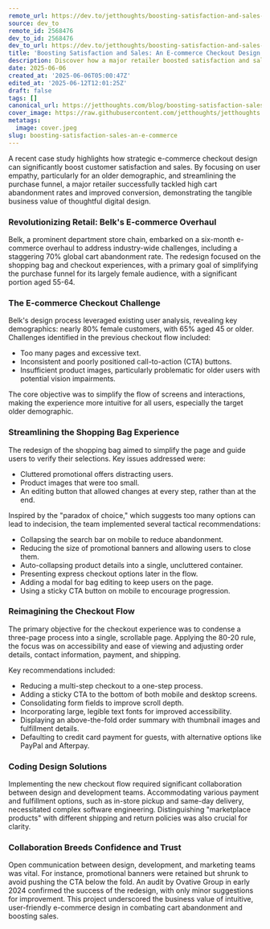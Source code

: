 ```yaml
---
remote_url: https://dev.to/jetthoughts/boosting-satisfaction-and-sales-an-e-commerce-checkout-design-case-study-335a
source: dev_to
remote_id: 2568476
dev_to_id: 2568476
dev_to_url: https://dev.to/jetthoughts/boosting-satisfaction-and-sales-an-e-commerce-checkout-design-case-study-335a
title: 'Boosting Satisfaction and Sales: An E-commerce Checkout Design Case Study'
description: Discover how a major retailer boosted satisfaction and sales by redesigning its e-commerce checkout flow, focusing on user empathy and streamlining the purchase process.
date: 2025-06-06
created_at: '2025-06-06T05:00:47Z'
edited_at: '2025-06-12T12:01:25Z'
draft: false
tags: []
canonical_url: https://jetthoughts.com/blog/boosting-satisfaction-sales-an-e-commerce/
cover_image: https://raw.githubusercontent.com/jetthoughts/jetthoughts.github.io/master/content/blog/boosting-satisfaction-sales-an-e-commerce/cover.jpeg
metatags:
  image: cover.jpeg
slug: boosting-satisfaction-sales-an-e-commerce
---
```

A recent case study highlights how strategic e-commerce checkout design can significantly boost customer satisfaction and sales. By focusing on user empathy, particularly for an older demographic, and streamlining the purchase funnel, a major retailer successfully tackled high cart abandonment rates and improved conversion, demonstrating the tangible business value of thoughtful digital design.

### Revolutionizing Retail: Belk's E-commerce Overhaul

Belk, a prominent department store chain, embarked on a six-month e-commerce overhaul to address industry-wide challenges, including a staggering 70% global cart abandonment rate. The redesign focused on the shopping bag and checkout experiences, with a primary goal of simplifying the purchase funnel for its largely female audience, with a significant portion aged 55-64.

### The E-commerce Checkout Challenge

Belk's design process leveraged existing user analysis, revealing key demographics: nearly 80% female customers, with 65% aged 45 or older. Challenges identified in the previous checkout flow included:

*   Too many pages and excessive text.
*   Inconsistent and poorly positioned call-to-action (CTA) buttons.
*   Insufficient product images, particularly problematic for older users with potential vision impairments.

The core objective was to simplify the flow of screens and interactions, making the experience more intuitive for all users, especially the target older demographic.

### Streamlining the Shopping Bag Experience

The redesign of the shopping bag aimed to simplify the page and guide users to verify their selections. Key issues addressed were:

*   Cluttered promotional offers distracting users.
*   Product images that were too small.
*   An editing button that allowed changes at every step, rather than at the end.

Inspired by the "paradox of choice," which suggests too many options can lead to indecision, the team implemented several tactical recommendations:

*   Collapsing the search bar on mobile to reduce abandonment.
*   Reducing the size of promotional banners and allowing users to close them.
*   Auto-collapsing product details into a single, uncluttered container.
*   Presenting express checkout options later in the flow.
*   Adding a modal for bag editing to keep users on the page.
*   Using a sticky CTA button on mobile to encourage progression.

### Reimagining the Checkout Flow

The primary objective for the checkout experience was to condense a three-page process into a single, scrollable page. Applying the 80-20 rule, the focus was on accessibility and ease of viewing and adjusting order details, contact information, payment, and shipping.

Key recommendations included:

*   Reducing a multi-step checkout to a one-step process.
*   Adding a sticky CTA to the bottom of both mobile and desktop screens.
*   Consolidating form fields to improve scroll depth.
*   Incorporating large, legible text fonts for improved accessibility.
*   Displaying an above-the-fold order summary with thumbnail images and fulfillment details.
*   Defaulting to credit card payment for guests, with alternative options like PayPal and Afterpay.

### Coding Design Solutions

Implementing the new checkout flow required significant collaboration between design and development teams. Accommodating various payment and fulfillment options, such as in-store pickup and same-day delivery, necessitated complex software engineering. Distinguishing "marketplace products" with different shipping and return policies was also crucial for clarity.

### Collaboration Breeds Confidence and Trust

Open communication between design, development, and marketing teams was vital. For instance, promotional banners were retained but shrunk to avoid pushing the CTA below the fold. An audit by Ovative Group in early 2024 confirmed the success of the redesign, with only minor suggestions for improvement. This project underscored the business value of intuitive, user-friendly e-commerce design in combating cart abandonment and boosting sales.
